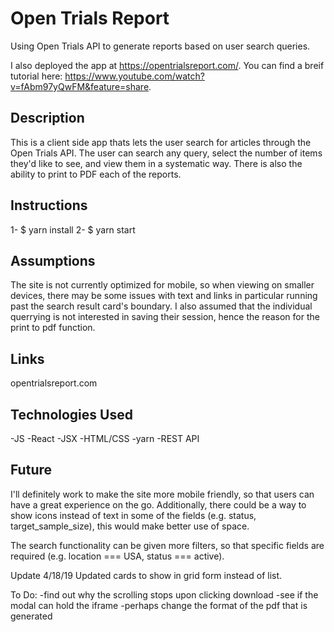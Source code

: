 # Open Trials Report
Using Open Trials API to generate reports based on user search queries.

I also deployed the app at https://opentrialsreport.com/. You can find a breif tutorial here: https://www.youtube.com/watch?v=fAbm97yQwFM&feature=share.

## Description
This is a client side app thats lets the user search for articles through the Open Trials API. The user can search any query, select the number of items they'd like to see, and view them in a systematic way. There is also the ability to print to PDF each of the reports.

## Instructions
1- $ yarn install
2- $ yarn start

## Assumptions
The site is not currently optimized for mobile, so when viewing on smaller devices, there may be some issues with text and links in particular running past the search result card's boundary. I also assumed that the individual querrying is not interested in saving their session, hence the reason for the print to pdf function. 

## Links
opentrialsreport.com

## Technologies Used
-JS
-React
-JSX
-HTML/CSS
-yarn
-REST API

## Future
I'll definitely work to make the site more mobile friendly, so that users can have a great experience on the go. Additionally, there could be a way to show icons instead of text in some of the fields (e.g. status, target_sample_size), this would make better use of space.

The search functionality can be given more filters, so that specific fields are required (e.g. location === USA, status === active).  

Update 4/18/19
Updated cards to show in grid form instead of list.

To Do:
-find out why the scrolling stops upon clicking download
-see if the modal can hold the iframe
-perhaps change the format of the pdf that is generated